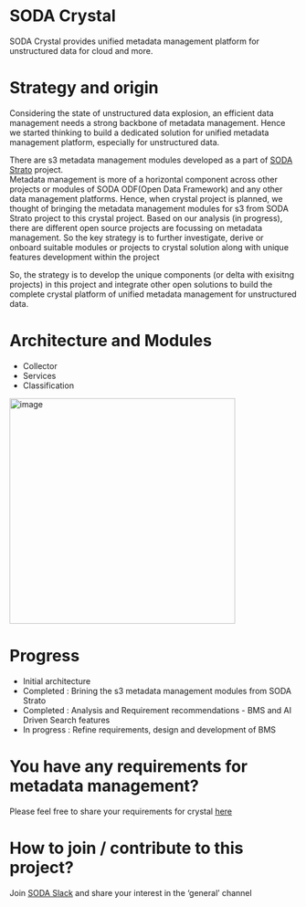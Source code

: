 # SODA Crystal
SODA Crystal provides unified metadata management platform for unstructured data for cloud and more.

# Strategy and origin
Considering the state of unstructured data explosion, an efficient data management needs a strong backbone of metadata management. 
Hence we started thinking to build a dedicated solution for unified metadata management platform, especially for unstructured data.

There are s3 metadata management modules developed as a part of [SODA Strato](https://github.com/sodafoundation/strato) project.  
Metadata management is more of a horizontal component across other projects or modules of SODA ODF(Open Data Framework) and any 
other data management platforms. Hence, when crystal project is planned, we thought of bringing the metadata management modules 
for s3 from SODA Strato project to this crystal project. 
Based on our analysis (in progress), there are different open source projects are focussing on metadata management. So the key 
strategy is to further investigate, derive or onboard suitable modules or projects to crystal solution along with unique features 
development within the project

So, the strategy is to develop the unique components (or delta with exisitng projects) in this project and integrate other open solutions to build the complete crystal platform of unified metadata management for unstructured data.

# Architecture and Modules
- Collector
- Services
- Classification

<img width="395" alt="image" src="https://github.com/sodafoundation/crystal/assets/8660550/cf844b62-b071-4423-ae9c-b95221b895b6">

# Progress
- Initial architecture
- Completed : Brining the s3 metadata management modules from SODA Strato
- Completed : Analysis and Requirement recommendations - BMS and AI Driven Search features
- In progress : Refine requirements, design and development of BMS

# You have any requirements for metadata management? 
Please feel free to share your requirements for crystal [here](https://github.com/sodafoundation/crystal/issues)

# How to join / contribute to this project?
Join [SODA Slack](https://sodafoundation.io/slack/) and share your interest in the ‘general’ channel

